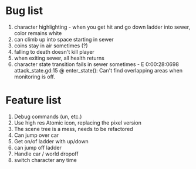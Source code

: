 # Bug list

1. character highlighting - when you get hit and go down ladder into sewer, color remains white
1. can climb up into space starting in sewer
1. coins stay in air sometimes (?)
1. falling to death doesn't kill player
1. when exiting sewer, all health returns
1. character state transition fails in sewer sometimes - E 0:00:28:0698   attack_state.gd:15 @ enter_state(): Can't find overlapping areas when monitoring is off.

# Feature list

1. Debug commands (un, etc.)
1. Use high res Atomic icon, replacing the pixel version
1. The scene tree is a mess, needs to be refactored
1. Can jump over car
1. Get on/of ladder with up/down
1. can jump off ladder
1. Handle car / world dropoff
1. switch character any time
